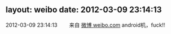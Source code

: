 layout: weibo
date: 2012-03-09 23:14:13
---
<meta name="referrer" content="no-referrer" />

2012-03-09 23:14:13  &nbsp;&nbsp;&nbsp;&nbsp;&nbsp;&nbsp; 来自 <a href="http://weibo.com/" rel="nofollow">微博 weibo.com</a>
android机，fuck!! ​​​

